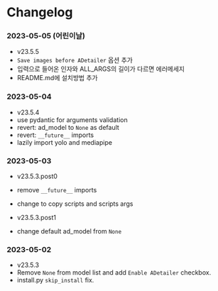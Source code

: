 # Changelog

### 2023-05-05 (어린이날)

- v23.5.5
- `Save images before ADetailer` 옵션 추가
- 입력으로 들어온 인자와 ALL_ARGS의 길이가 다르면 에러메세지
- README.md에 설치방법 추가

### 2023-05-04

- v23.5.4
- use pydantic for arguments validation
- revert: ad_model to `None` as default
- revert: `__future__` imports
- lazily import yolo and mediapipe

### 2023-05-03

- v23.5.3.post0
- remove `__future__` imports
- change to copy scripts and scripts args

- v23.5.3.post1
- change default ad_model from `None`

### 2023-05-02

- v23.5.3
- Remove `None` from model list and add `Enable ADetailer` checkbox.
- install.py `skip_install` fix.
